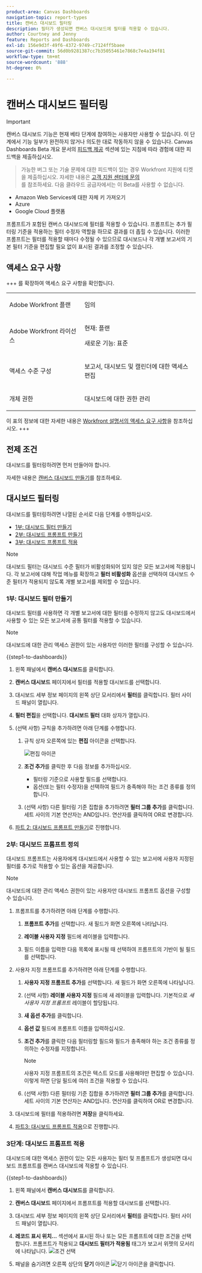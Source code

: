 ```yaml
---
product-area: Canvas Dashboards
navigation-topic: report-types
title: 캔버스 대시보드 필터링
description: 필터가 생성되면 캔버스 대시보드에 필터를 적용할 수 있습니다.
author: Courtney and Jenny
feature: Reports and Dashboards
exl-id: 156e9d3f-49f6-4372-9749-c7124ff5baee
source-git-commit: 56d0b9281387cc7b35055461e7868c7e4a194f81
workflow-type: tm+mt
source-wordcount: '888'
ht-degree: 0%

---
```


# 캔버스 대시보드 필터링

>[!IMPORTANT]
>
>캔버스 대시보드 기능은 현재 베타 단계에 참여하는 사용자만 사용할 수 있습니다. 이 단계에서 기능 일부가 완전하지 않거나 의도한 대로 작동하지 않을 수 있습니다. Canvas Dashboards Beta 개요 문서의 [피드백 제공](/help/quicksilver/product-announcements/betas/canvas-dashboards-beta/canvas-dashboards-beta-information.md#provide-feedback) 섹션에 있는 지침에 따라 경험에 대한 피드백을 제출하십시오.<br>
>>가능한 버그 또는 기술 문제에 대한 피드백이 있는 경우 Workfront 지원에 티켓을 제출하십시오. 자세한 내용은 [고객 지원 센터에 문의](/help/quicksilver/workfront-basics/tips-tricks-and-troubleshooting/contact-customer-support.md)<br>를 참조하세요.
>>다음 클라우드 공급자에서는 이 Beta를 사용할 수 없습니다.
>
>* Amazon Web Services에 대한 자체 키 가져오기
>* Azure
>* Google Cloud 플랫폼


프롬프트가 포함된 캔버스 대시보드에 필터를 적용할 수 있습니다. 프롬프트는 추가 필터링 기준을 적용하는 필터 수정자 역할을 하므로 결과를 더 좁힐 수 있습니다. 이러한 프롬프트는 필터를 적용할 때마다 수정될 수 있으므로 대시보드나 각 개별 보고서의 기본 필터 기준을 편집할 필요 없이 표시된 결과를 조정할 수 있습니다.

## 액세스 요구 사항

+++ 를 확장하여 액세스 요구 사항을 확인합니다. 

<table style="table-layout:auto"> 
<col> 
</col> 
<col> 
</col> 
<tbody> 
<tr> 
   <td role="rowheader"><p>Adobe Workfront 플랜</p></td> 
   <td> 
<p>임의 </p> 
   </td> 
<tr> 
 <tr> 
   <td role="rowheader"><p>Adobe Workfront 라이선스</p></td> 
   <td> 
<p>현재: 플랜 </p> 
<p>새로운 기능: 표준</p> 
   </td> 
   </tr> 
  </tr> 
  <tr> 
   <td role="rowheader"><p>액세스 수준 구성</p></td> 
   <td><p>보고서, 대시보드 및 캘린더에 대한 액세스 편집</p>
  </td> 
  </tr> 
    </tr>  
        <tr> 
   <td role="rowheader"><p>개체 권한</p></td> 
   <td><p>대시보드에 대한 권한 관리</p>
  </td> 
  </tr> 
</tbody> 
</table>

이 표의 정보에 대한 자세한 내용은 [Workfront 설명서의 액세스 요구 사항](/help/quicksilver/administration-and-setup/add-users/access-levels-and-object-permissions/access-level-requirements-in-documentation.md)을 참조하십시오.
+++

## 전제 조건

대시보드를 필터링하려면 먼저 만들어야 합니다.

자세한 내용은 [캔버스 대시보드 만들기](/help/quicksilver/reports-and-dashboards/canvas-dashboards/create-dashboards/create-dashboards.md)를 참조하세요.

## 대시보드 필터링

대시보드를 필터링하려면 나열된 순서로 다음 단계를 수행하십시오.

* [1부: 대시보드 필터 만들기](#part-1-create-a-dashboard-filter)
* [2부: 대시보드 프롬프트 만들기](#part-2-define-a-dashboard-prompt)
* [3부: 대시보드 프롬프트 적용](#step-3-apply-a-dashboard-prompt)

>[!NOTE]
>
>대시보드 필터는 대시보드 수준 필터가 비활성화되어 있지 않은 모든 보고서에 적용됩니다.  각 보고서에 대해 작업 메뉴를 확장하고 **필터 비활성화** 옵션을 선택하여 대시보드 수준 필터가 적용되지 않도록 개별 보고서를 제외할 수 있습니다.


### 1부: 대시보드 필터 만들기

대시보드 필터를 사용하면 각 개별 보고서에 대한 필터를 수정하지 않고도 대시보드에서 사용할 수 있는 모든 보고서에 공통 필터를 적용할 수 있습니다.

>[!NOTE]
>
>대시보드에 대한 관리 액세스 권한이 있는 사용자만 이러한 필터를 구성할 수 있습니다.


{{step1-to-dashboards}}

1. 왼쪽 패널에서 **캔버스 대시보드**&#x200B;를 클릭합니다.

1. **캔버스 대시보드** 페이지에서 필터를 적용할 대시보드를 선택합니다.

1. 대시보드 세부 정보 페이지의 왼쪽 상단 모서리에서 **필터**&#x200B;를 클릭합니다. 필터 사이드 패널이 열립니다.

1. **필터 편집**&#x200B;을 선택합니다. **대시보드 필터** 대화 상자가 열립니다.

1. (선택 사항) 규칙을 추가하려면 아래 단계를 수행합니다.

   1. 규칙 상자 오른쪽에 있는 **편집** 아이콘을 선택합니다.

      ![편집 아이콘](assets/edit-icon.png)

   1. **조건 추가**&#x200B;를 클릭한 후 다음 정보를 추가하십시오.
      * 필터링 기준으로 사용할 필드를 선택합니다.
      * 옵션(또는 필터 수정자)을 선택하여 필드가 충족해야 하는 조건 종류를 정의합니다.

   1. (선택 사항) 다른 필터링 기준 집합을 추가하려면 **필터 그룹 추가**&#x200B;를 클릭합니다. 세트 사이의 기본 연산자는 AND입니다. 연산자를 클릭하여 OR로 변경합니다.

1. [파트 2: 대시보드 프롬프트 만들기](#part-2-define-a-dashboard-prompt)로 진행합니다.


### 2부: 대시보드 프롬프트 정의

대시보드 프롬프트는 사용자에게 대시보드에서 사용할 수 있는 보고서에 사용자 지정된 필터를 추가로 적용할 수 있는 옵션을 제공합니다.

>[!NOTE]
>
>대시보드에 대한 관리 액세스 권한이 있는 사용자만 대시보드 프롬프트 옵션을 구성할 수 있습니다.

1. 프롬프트를 추가하려면 아래 단계를 수행합니다.

   1. **프롬프트 추가**&#x200B;를 선택합니다. 새 필드가 화면 오른쪽에 나타납니다.

   1. **레이블 사용자 지정** 필드에 레이블을 입력합니다.

   1. 필드 이름을 입력한 다음 목록에 표시될 때 선택하여 프롬프트의 기반이 될 필드를 선택합니다. 

1. 사용자 지정 프롬프트를 추가하려면 아래 단계를 수행합니다.

   1. **사용자 지정 프롬프트 추가**&#x200B;를 선택합니다. 새 필드가 화면 오른쪽에 나타납니다.

   1. (선택 사항) **레이블 사용자 지정** 필드에 새 레이블을 입력합니다. 기본적으로 *새 사용자 지정 프롬프트* 레이블이 할당됩니다.

   1. **새 옵션 추가**&#x200B;를 클릭합니다.

   1. **옵션 값** 필드에 프롬프트 이름을 입력하십시오.

   1. **조건 추가**&#x200B;를 클릭한 다음 필터링할 필드와 필드가 충족해야 하는 조건 종류를 정의하는 수정자를 지정합니다.

      >[!NOTE]
      >
      >사용자 지정 프롬프트의 조건은 텍스트 모드를 사용해야만 편집할 수 있습니다. 이렇게 하면 단일 필드에 여러 조건을 적용할 수 있습니다.


   1. (선택 사항) 다른 필터링 기준 집합을 추가하려면 **필터 그룹 추가**&#x200B;를 클릭합니다. 세트 사이의 기본 연산자는 AND입니다. 연산자를 클릭하여 OR로 변경합니다.

1. 대시보드에 필터를 적용하려면 **저장**&#x200B;을 클릭하세요.

1. [파트3: 대시보드 프롬프트 적용](#step-3-apply-a-dashboard-prompt)으로 진행합니다.

### 3단계: 대시보드 프롬프트 적용

대시보드에 대한 액세스 권한이 있는 모든 사용자는 필터 및 프롬프트가 생성되면 대시보드 프롬프트를 캔버스 대시보드에 적용할 수 있습니다.

{{step1-to-dashboards}}

1. 왼쪽 패널에서 **캔버스 대시보드**&#x200B;를 클릭합니다.

1. **캔버스 대시보드** 페이지에서 프롬프트를 적용할 대시보드를 선택합니다.

1. 대시보드 세부 정보 페이지의 왼쪽 상단 모서리에서 **필터**&#x200B;를 클릭합니다. 필터 사이드 패널이 열립니다.

1. **레코드 표시 위치...** 섹션에서 표시된 하나 또는 모든 프롬프트에 대한 조건을 선택합니다. 프롬프트가 적용되고 **대시보드 필터가 적용됨** 태그가 보고서 위젯의 모서리에 나타납니다.
   ![조건 선택](assets/prompts-list.png)

1. 패널을 숨기려면 오른쪽 상단의 **닫기** 아이콘 ![닫기 아이콘](assets/close-icon.png)을 클릭합니다.
